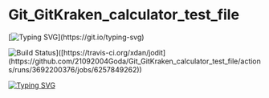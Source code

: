 # Git_GitKraken_calculator_test_file

[![Typing SVG](https://readme-typing-svg.herokuapp.com?color=%2336BCF7&lines=Status+of+Last+Deployment:)](https://git.io/typing-svg)

![Build Status]([https://travis-ci.org/xdan/jodit.svg](https://github.com/21092004Goda/Git_GitKraken_calculator_test_file/actions/runs/3692200376/jobs/6257849262)?branch=master)]([https://travis-ci.org/xdan/jodit](https://github.com/21092004Goda/Git_GitKraken_calculator_test_file/actions/runs/3692200376/jobs/6257849262))



[![Typing SVG](https://readme-typing-svg.herokuapp.com?color=%2332BCF7&lines=001010010100011101110010001000110001000010010010001000010101100010110110110101000011101111110011101110101111010111111011101011101100110101100101010101001010111010111010101011010101010100101010101010101111010101000111010110101010101100110101010101001011010110101000011101101111110001000010000010111010100)](https://git.io/typing-svg)
